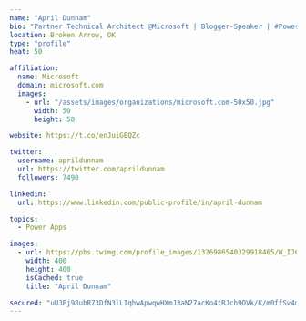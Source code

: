 ```yaml
---
name: "April Dunnam"
bio: "Partner Technical Architect @Microsoft | Blogger-Speaker | #PowerApps, #PowerAutomate, #Office365, #SharePoint | #WIT | #Karaoke Queen"
location: Broken Arrow, OK
type: "profile"
heat: 50

affiliation:
  name: Microsoft
  domain: microsoft.com
  images:
    - url: "/assets/images/organizations/microsoft.com-50x50.jpg"
      width: 50
      height: 50

website: https://t.co/enJuiGEQZc

twitter:
  username: aprildunnam
  url: https://twitter.com/aprildunnam
  followers: 7490

linkedin:
  url: https://www.linkedin.com/public-profile/in/april-dunnam

topics:
  - Power Apps

images:
  - url: https://pbs.twimg.com/profile_images/1326986540329918465/W_IJ6Ih2_400x400.jpg
    width: 400
    height: 400
    isCached: true
    title: "April Dunnam"

secured: "uUJPj98ubR73DfN3lLIqhwApwqwHXmJ3aN27acKo4tRJch9OVk/K/m0ffSv4m4UgNN1YVksq7+gQKxivamCcV+uJT5STbpT5p6iZrysMuO4zcUVIGcHstHT3KjB2Uf2X+JwPWYTG/6h0F9sVoretWsMXoknYDip2L4PCM/RrnnB/rMClVGuzv/M4wbHyhdzPq7l1vNWEsJJI6aGjwRnT0Npp8yBiuSgB9LmDVqcS+QLXnr/4OYTpkEKyE530J9POtwcfvWvn5nuxntglWRSZWNqVYybI0qkzi2+awIMPaGCJVNM8sVF7sg6AlSs9ph9+2CEJguFl9ukgdAOL0VLbmo9CzWBfLR2bSlwxQt5PqG2ASXbFH35E+KmtKJeT+7hOCDtlAO2y8V/aMYomqFKzJBLUeFYYY3mKndaSGNHThZ0=;Yi9THHZUvTpmb5n5wRsTnw=="
---
```


